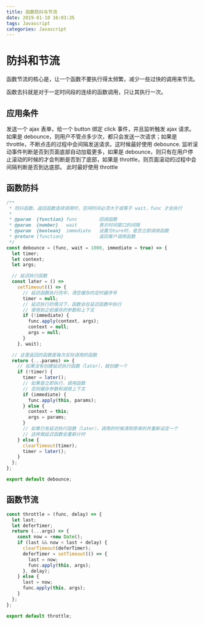 ```yaml
---
title: 函数防抖与节流
date: 2019-01-10 16:03:35
tags: Javascript
categories: Javascript
---
```


# 防抖和节流

函数节流的核心是，让一个函数不要执行得太频繁，减少一些过快的调用来节流。

函数去抖就是对于一定时间段的连续的函数调用，只让其执行一次。

## 应用条件

发送一个 ajax 表单，给一个 button 绑定 click 事件，并且监听触发 ajax 请求。如果是 debounce，则用户不管点多少次，都只会发送一次请求；如果是 throttle，不断点击的过程中会间隔发送请求。这时候最好使用 debounce.
监听滚动事件判断是否到页面底部自动加载更多，如果是 debounce，则只有在用户停止滚动的时候的才会判断是否到了底部，如果是 throttle，则页面滚动的过程中会间隔判断是否到达底部。 此时最好使用 throttle

## 函数防抖

```js
/**
 * 防抖函数，返回函数连续调用时，空闲时间必须大于或等于 wait，func 才会执行
 *
 * @param  {function} func        回调函数
 * @param  {number}   wait        表示时间窗口的间隔
 * @param  {boolean}  immediate   设置为ture时，是否立即调用函数
 * @return {function}             返回客户调用函数
 */
const debounce = (func, wait = 1000, immediate = true) => {
  let timer;
  let context;
  let args;

  // 延迟执行函数
  const later = () =>
    setTimeout(() => {
      // 延迟函数执行完毕，清空缓存的定时器序号
      timer = null;
      // 延迟执行的情况下，函数会在延迟函数中执行
      // 使用到之前缓存的参数和上下文
      if (!immediate) {
        func.apply(context, args);
        context = null;
        args = null;
      }
    }, wait);

  // 这里返回的函数是每次实际调用的函数
  return (...params) => {
    // 如果没有创建延迟执行函数（later），就创建一个
    if (!timer) {
      timer = later();
      // 如果是立即执行，调用函数
      // 否则缓存参数和调用上下文
      if (immediate) {
        func.apply(this, params);
      } else {
        context = this;
        args = params;
      }
      // 如果已有延迟执行函数（later），调用的时候清除原来的并重新设定一个
      // 这样做延迟函数会重新计时
    } else {
      clearTimeout(timer);
      timer = later();
    }
  };
};

export default debounce;
```

## 函数节流

```js
const throttle = (func, delay) => {
  let last;
  let deferTimer;
  return (...args) => {
    const now = +new Date();
    if (last && now < last + delay) {
      clearTimeout(deferTimer);
      deferTimer = setTimeout(() => {
        last = now;
        func.apply(this, args);
      }, delay);
    } else {
      last = now;
      func.apply(this, args);
    }
  };
};

export default throttle;
```
